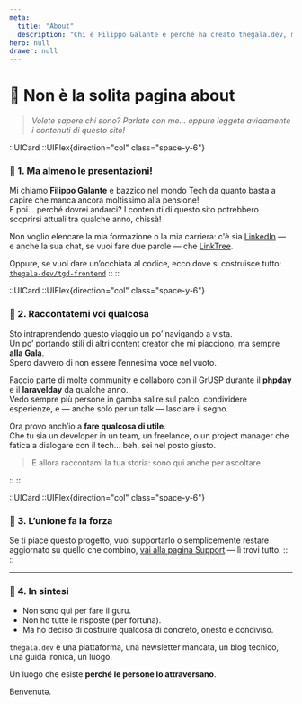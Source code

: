 ```yaml
---
meta:
  title: "About"
  description: "Chi è Filippo Galante e perché ha creato thegala.dev, ma senza la solita bio noiosa."
hero: null
drawer: null
---
```


# 🤔 Non è la solita pagina about

> *Volete sapere chi sono? Parlate con me... oppure leggete avidamente i contenuti di questo sito!*

::UICard
::UIFlex{direction="col" class="space-y-6"}
### 👋 1. Ma almeno le presentazioni!

Mi chiamo **Filippo Galante** e bazzico nel mondo Tech da quanto basta a capire che manca ancora moltissimo alla pensione!  
E poi... perché dovrei andarci? I contenuti di questo sito potrebbero scoprirsi attuali tra qualche anno, chissà!

Non voglio elencare la mia formazione o la mia carriera: c'è sia [LinkedIn](https://www.linkedin.com/in/filippogalante/) — e anche la sua chat, se vuoi fare due parole — che [LinkTree](https://linktr.ee/ilgala).

Oppure, se vuoi dare un’occhiata al codice, ecco dove si costruisce tutto:
[`thegala-dev/tgd-frontend`](https://github.com/thegala-dev/tgd-frontend)
::
::

::UICard
::UIFlex{direction="col" class="space-y-6"}
### 📣 2. Raccontatemi voi qualcosa

Sto intraprendendo questo viaggio un po’ navigando a vista.  
Un po’ portando stili di altri content creator che mi piacciono, ma sempre **alla Gala**.  
Spero davvero di non essere l’ennesima voce nel vuoto.

Faccio parte di molte community e collaboro con il GrUSP durante il **phpday** e il **laravelday** da qualche anno.  
Vedo sempre più persone in gamba salire sul palco, condividere esperienze, e — anche solo per un talk — lasciare il segno.

Ora provo anch’io a **fare qualcosa di utile**.  
Che tu sia un developer in un team, un freelance, o un project manager che fatica a dialogare con il tech… beh, sei nel posto giusto.

> E allora raccontami la tua storia: sono qui anche per ascoltare.

::
::

::UICard
::UIFlex{direction="col" class="space-y-6"}
### 🤝 3. L’unione fa la forza

Se ti piace questo progetto, vuoi supportarlo o semplicemente restare aggiornato su quello che combino, [vai alla pagina Support](/support) — lì trovi tutto.
::
::

---

### 🧬 4. In sintesi

- Non sono qui per fare il guru.
- Non ho tutte le risposte (per fortuna).
- Ma ho deciso di costruire qualcosa di concreto, onesto e condiviso.

`thegala.dev` è una piattaforma, una newsletter mancata, un blog tecnico, una guida ironica, un luogo.

Un luogo che esiste **perché le persone lo attraversano**.

Benvenutə.

